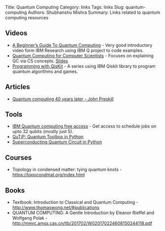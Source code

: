 Title: Quantum Computing
Category: links
Tags: links
Slug: quantum-computing
Authors: Shubhanshu Mishra
Summary: Links related to quantum computing resources

## Videos

* [A Beginner’s Guide To Quantum Computing](https://www.youtube.com/watch?v=JRIPV0dPAd4) - Very good introductory video form IBM Research using IBM Q project to code examples.
* [Quantum Computing for Computer Scientists](https://www.youtube.com/watch?v=F_Riqjdh2oM) - Focuses on explaining QC via CS concepts. [Slides](https://ahelwer.ca/files/qc-for-cs.pdf)
* [Programming with QisKit](https://www.youtube.com/playlist?list=PLOFEBzvs-Vvp2xg9-POLJhQwtVktlYGbY) - A series using IBM Qiskit library to program quantum algorithms and games.

## Articles

* [Quantum computing 40 years later - John Preskill](https://arxiv.org/abs/2106.10522)

## Tools

* [IBM Quantum computing free access](https://quantum-computing.ibm.com/) - Get access to schedule jobs on upto 32 qubits (mostly just 5). 
* [QuTiP: Quantum Toolbox in Python](https://qutip.org/docs/latest/index.html)
* [Superconducting Quantum Circuit in Python](https://www.sqcircuit.org/)


## Courses

* Topology in condensed matter: tying quantum knots - https://topocondmat.org/index.html

## Books
* Textbook: Introduction to Classical and Quantum Computing - http://www.thomaswong.net/#publications 
* QUANTUM COMPUTING: A Gentle Introduction by Eleanor Rieffel and Wolfgang Polak - http://mmrc.amss.cas.cn/tlb/201702/W020170224608150244118.pdf
